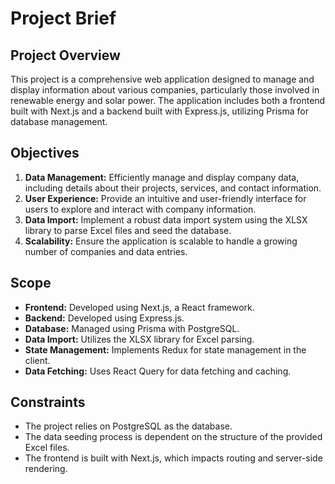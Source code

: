 # Project Brief

## Project Overview
This project is a comprehensive web application designed to manage and display information about various companies, particularly those involved in renewable energy and solar power. The application includes both a frontend built with Next.js and a backend built with Express.js, utilizing Prisma for database management.

## Objectives
1. **Data Management:** Efficiently manage and display company data, including details about their projects, services, and contact information.
2. **User Experience:** Provide an intuitive and user-friendly interface for users to explore and interact with company information.
3. **Data Import:** Implement a robust data import system using the XLSX library to parse Excel files and seed the database.
4. **Scalability:** Ensure the application is scalable to handle a growing number of companies and data entries.

## Scope
- **Frontend:** Developed using Next.js, a React framework.
- **Backend:** Developed using Express.js.
- **Database:** Managed using Prisma with PostgreSQL.
- **Data Import:** Utilizes the XLSX library for Excel parsing.
- **State Management:** Implements Redux for state management in the client.
- **Data Fetching:** Uses React Query for data fetching and caching.

## Constraints
- The project relies on PostgreSQL as the database.
- The data seeding process is dependent on the structure of the provided Excel files.
- The frontend is built with Next.js, which impacts routing and server-side rendering.
